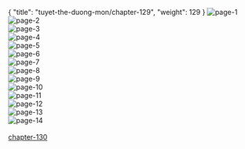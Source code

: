 { "title": "tuyet-the-duong-mon/chapter-129", "weight": 129 }
<img src="tuyet-the-duong-mon_0129_01-a9c35aebb70844d5be7d1d231522a56e.webp" alt="page-1" origin="http://1.bp.blogspot.com/-9nF_0-2Gw2E/Wi6A5kSis9I/AAAAAAAAmDo/7Ww9r8BKJhQrXVAX36NIe6mzexWAp-wfgCLcBGAs/s1600/2.jpg?imgmax=0"><br/>
<img src="tuyet-the-duong-mon_0129_02-eff2beb64c88ebc700d451613fc2195e.webp" alt="page-2" origin="http://1.bp.blogspot.com/-xZvSgF7UQxs/Wi6A58VDzzI/AAAAAAAAmDw/zCsY4bM2l986JPqOT30bOoVcefy8krVkgCLcBGAs/s1600/3.jpg?imgmax=0"><br/>
<img src="tuyet-the-duong-mon_0129_03-a1728e5a84e7b2daf42d70377aed682d.webp" alt="page-3" origin="http://1.bp.blogspot.com/-qn4fUPri0rU/Wi6A6J3riFI/AAAAAAAAmDs/n1_B_N3wJaAyj5A-8j3IUldpgeqKW9-tQCLcBGAs/s1600/4.jpg?imgmax=0"><br/>
<img src="tuyet-the-duong-mon_0129_04-d5576977231476ff6a3df7e5d9e178ef.webp" alt="page-4" origin="http://1.bp.blogspot.com/-qgPekmClD40/Wi6A6Tf1VVI/AAAAAAAAmD0/TbpV0Po_1Msu_jWjSaqlvw_lH9TMEhVCQCLcBGAs/s1600/5.jpg?imgmax=0"><br/>
<img src="tuyet-the-duong-mon_0129_05-295163eb79504c658b21e31e5050fc90.webp" alt="page-5" origin="http://1.bp.blogspot.com/-8Hn7BMUZyas/Wi6A6-vLcLI/AAAAAAAAmD4/LKckOxvcW7UYit1HCZdAWNBqaueWMEIGwCLcBGAs/s1600/6.jpg?imgmax=0"><br/>
<img src="tuyet-the-duong-mon_0129_06-0bedd29189219a2db522a317bca2274b.webp" alt="page-6" origin="http://1.bp.blogspot.com/-CnQZ7bXWYs4/Wi6A7NYZX9I/AAAAAAAAmD8/AsUpryVtr6UzcleVNMnHL2h1NF_EoKrlACLcBGAs/s1600/7.jpg?imgmax=0"><br/>
<img src="tuyet-the-duong-mon_0129_07-81f1e556c9bee219babb24b31464fdfa.webp" alt="page-7" origin="http://1.bp.blogspot.com/-RO9PMH-J5wc/Wi6A7I163TI/AAAAAAAAmEA/attqj76YNPcMTVMqD45wem-_YKA9SEYcwCLcBGAs/s1600/8.jpg?imgmax=0"><br/>
<img src="tuyet-the-duong-mon_0129_08-d9cf237e6a4f2f08bf462d28253b84f8.webp" alt="page-8" origin="http://1.bp.blogspot.com/-cLEdH_F-giw/Wi6A719mSGI/AAAAAAAAmEE/h-o1g1jqEt8SD3PK1RgDxqgyhKYUBorEgCLcBGAs/s1600/9.jpg?imgmax=0"><br/>
<img src="tuyet-the-duong-mon_0129_09-531c444d401afe3dedb02f7e8874f55c.webp" alt="page-9" origin="http://1.bp.blogspot.com/-Hol_x-PI7Ho/Wi6A3VSIQrI/AAAAAAAAmDQ/BwWz-tXnni0HiTXtN-LYdlwz-GNEFUpCACLcBGAs/s1600/10.jpg?imgmax=0"><br/>
<img src="tuyet-the-duong-mon_0129_10-e3f953db43a5b7f06cb4e2abc272bf8b.webp" alt="page-10" origin="http://1.bp.blogspot.com/-UzioN1W9zq4/Wi6A3gfLI3I/AAAAAAAAmDU/1yaECTanlDUgkBqxyNrDzzuXhwzNQ-1_QCLcBGAs/s1600/11.jpg?imgmax=0"><br/>
<img src="tuyet-the-duong-mon_0129_11-1e05bff071b6656af34102adba7687a7.webp" alt="page-11" origin="http://1.bp.blogspot.com/-hs7QejmRH0A/Wi6A4TuB5OI/AAAAAAAAmDY/1VIVnI55RYEh7O9ofHTDvigNgPNsmGqDwCLcBGAs/s1600/12.jpg?imgmax=0"><br/>
<img src="tuyet-the-duong-mon_0129_12-d713de4015d8a8efc788825a58ab2e2f.webp" alt="page-12" origin="http://1.bp.blogspot.com/-4cnMDBIXoqU/Wi6A4lK5IPI/AAAAAAAAmDc/QnFglosDKHwd6FmZl408ML7PHHuJtUEqACLcBGAs/s1600/13.jpg?imgmax=0"><br/>
<img src="tuyet-the-duong-mon_0129_13-aa3d4570f859b23a70eb11f63bd0dec8.webp" alt="page-13" origin="http://1.bp.blogspot.com/-xCnDKaFc0mk/Wi6A4003SuI/AAAAAAAAmDg/zdDGqEITOq8ucyvWHzoY3ad5HeH1w6bnACLcBGAs/s1600/14.jpg?imgmax=0"><br/>
<img src="tuyet-the-duong-mon_0129_14-6cf3edae894bbdf1fd37e2440d053209.webp" alt="page-14" origin="http://1.bp.blogspot.com/-JjQZ8Lup27I/Wi6A5GBYfGI/AAAAAAAAmDk/Y-dqev_mie09ApldU1xQYU3OHDAvzqLIQCLcBGAs/s1600/15.jpg?imgmax=0"><br/>
<br/><a class="nextchap" href="/tuyet-the-duong-mon/chapter-130">chapter-130</a>
